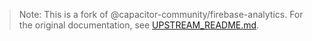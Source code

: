 
> Note: This is a fork of @capacitor-community/firebase-analytics. For the original documentation, see [UPSTREAM_README.md](./UPSTREAM_README.md).

